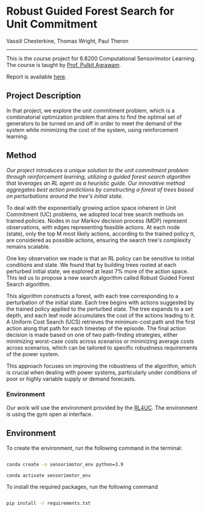 # Robust Guided Forest Search for Unit Commitment

Vassili Chesterkine, Thomas Wright, Paul Theron

---

This is the course project for 6.8200 Computational Sensorimotor Learning. The course is taught by [Prof. Pulkit Agrawam]().

Report is available [here](./report.pdf).

## Project Description
In that project, we explore the unit commitment problem, which is a combinatorial optimization problem that aims to find the optimal set of generators to be turned on and off in order to meet the demand of the system while minimizing the cost of the system, using reinforcement learning.

## Method
*Our project introduces a unique solution to the unit commitment problem through reinforcement learning, utilizing a guided forest search algorithm that leverages an RL agent as a heuristic guide. Our innovative method aggregates best action predictions by constructing a forest of trees based on perturbations around the tree's initial state.*

To deal with the exponentially growing action space inherent in Unit Commitment (UC) problems, we adopted local tree search methods on trained policies. Nodes in our Markov decision process (MDP) represent observations, with edges representing feasible actions. At each node (state), only the top M most likely actions, according to the trained policy π, are considered as possible actions, ensuring the search tree's complexity remains scalable.

One key observation we made is that an RL policy can be sensitive to initial conditions and state. We found that by building trees rooted at each perturbed initial state, we explored at least 7% more of the action space. This led us to propose a new search algorithm called Robust Guided Forest Search algorithm.

This algorithm constructs a forest, with each tree corresponding to a perturbation of the initial state. Each tree begins with actions suggested by the trained policy applied to the perturbed state. The tree expands to a set depth, and each leaf node accumulates the cost of the actions leading to it. A Uniform Cost Search (UCS) retrieves the minimum-cost path and the first action along that path for each timestep of the episode. The final action decision is made based on one of two path-finding strategies, either minimizing worst-case costs across scenarios or minimizing average costs across scenarios, which can be tailored to specific robustness requirements of the power system.

This approach focuses on improving the robustness of the algorithm, which is crucial when dealing with power systems, particularly under conditions of poor or highly variable supply or demand forecasts.

### Environment

Our work will use the environment provided by the [RL4UC](https://github.com/pwdemars/rl4uc). The environment is using the gym open ai interface.

## Environment

To create the environment, run the following command in the terminal:

```bash

conda create -n sensorimotor_env python=3.9

conda activate sensorimotor_env
```

To install the required packages, run the following command

```bash

pip install -r requirements.txt

```



